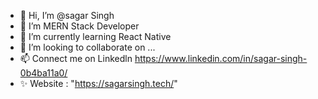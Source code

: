 - 👋 Hi, I’m @sagar Singh
- 👀 I’m MERN Stack Developer 
- 🌱 I’m currently learning React Native
- 💞️ I’m looking to collaborate on ...
- 📫 Connect me on Linkedln https://www.linkedin.com/in/sagar-singh-0b4ba11a0/
- ✨ Website : "https://sagarsingh.tech/" 


<!---
sagardeveloper08/sagardeveloper08 is a ✨ special ✨ repository because its `README.md` (this file) appears on your GitHub profile.
You can click the Preview link to take a look at your changes.
--->
